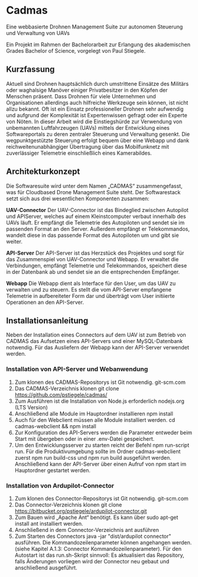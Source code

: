 # Cadmas
Eine webbasierte Drohnen Management Suite zur autonomen Steuerung und Verwaltung von UAVs

Ein Projekt im Rahmen der Bachelorarbeit zur Erlangung des akademischen Grades Bachelor of Science, vorgelegt von Paul Stiegele.

## Kurzfassung
Aktuell sind Drohnen hauptsächlich durch umstrittene Einsätze des Militärs oder waghalsige
Manöver einiger Privatbesitzer in den Köpfen der Menschen präsent. Dass Drohnen für viele
Unternehmen und Organisationen allerdings auch hilfreiche Werkzeuge sein können, ist nicht
allzu bekannt. Oft ist ein Einsatz professioneller Drohnen sehr aufwendig und aufgrund der
Komplexität ist Expertenwissen gefragt oder ein Experte von Nöten.
In dieser Arbeit wird die Einstiegshürde zur Verwendung von unbemannten Luftfahrzeugen
(UAVs) mittels der Entwicklung eines Softwareportals zu deren zentraler Steuerung und
Verwaltung gesenkt. Die wegpunktgestützte Steuerung erfolgt bequem über eine Webapp
und dank reichweitenunabhängiger Übertragung über das Mobilfunknetz mit zuverlässiger
Telemetrie einschließlich eines Kamerabildes.

## Architekturkonzept

Die Softwaresuite wird unter dem Namen „CADMAS“ zusammengefasst, was für Cloudbased
Drone Management Suite steht. Der Softwarestack setzt sich aus drei wesentlichen Komponenten
zusammen:

**UAV-Connector** Der UAV-Connector ist das Bindeglied zwischen Autopilot und APIServer,
welches auf einem Kleinstcomputer verbaut innerhalb des UAVs läuft. Er empfängt
die Telemetrie des Autopiloten und sendet sie im passenden Format an den Server. Außerdem
empfängt er Telekommandos, wandelt diese in das passende Format des Autopiloten
um und gibt sie weiter.

**API-Server** Der API-Server ist das Herzstück des Projektes und sorgt für das Zusammenspiel
von UAV-Connector und Webapp. Er verwaltet die Verbindungen, empfängt Telemetrie
und Telekommandos, speichert diese in der Datenbank ab und sendet sie an die entsprechenden
Empfänger.

**Webapp** Die Webapp dient als Interface für den User, um das UAV zu verwalten und zu
steuern. Es stellt die vom API-Server empfangene Telemetrie in aufbereiteter Form dar und
überträgt vom User initiierte Operationen an den API-Server.

## Installationsanleitung
Neben der Installation eines Connectors auf dem UAV ist zum Betrieb von CADMAS das
Aufsetzen eines API-Servers und einer MySQL-Datenbank notwendig. Für das Ausliefern
der Webapp kann der API-Server verwendet werden.

### Installation von API-Server und Webanwendung
1. Zum klonen des CADMAS-Repositorys ist Git notwendig.
git-scm.com
2. Das CADMAS-Verzeichnis klonen
git clone https://github.com/pstiegele/cadmas/
3. Zum Ausführen ist die Installation von Node.js erforderlich
nodejs.org (LTS Version)
4. Anschließend alle Module im Hauptordner installieren
npm install
5. Auch für den Webclient müssen alle Module installiert werden.
cd cadmas-webclient && npm install
6. Zur Konfiguration des API-Servers werden die Parameter entweder beim Start mit
übergeben oder in einer .env-Datei gespeichert.
7. Um den Entwicklungsserver zu starten reicht der Befehl npm run-script run. Für die
Produktivumgebung sollte im Ordner cadmas-webclient zuerst npm run build-css
und npm run build ausgeführt werden. Anschließend kann der API-Server über einen
Aufruf von npm start im Hauptordner gestartet werden.

### Installation von Ardupilot-Connector
1. Zum klonen des Connector-Repositorys ist Git notwendig.
git-scm.com
2. Das Connector-Verzeichnis klonen
git clone https://bitbucket.org/pstiegele/ardupilot-connector.git
3. Zum Bauen wird „Apache Ant“ benötigt. Es kann über sudo apt-get install ant
installiert werden.
4. Anschließend in dem Connector-Verzeichnis ant ausführen
5. Zum Starten des Connectors java -jar "dist/ardupilot connector" ausführen.
Die Kommandozeilenparameter können angehangen werden. (siehe Kapitel A.1.3:
Connector Kommandozeilenparameter). Für den Autostart ist das run.sh-Skript sinnvoll:
Es aktualisiert das Repository, falls Änderungen vorliegen wird der Connector neu
gebaut und anschließend ausgeführt.
